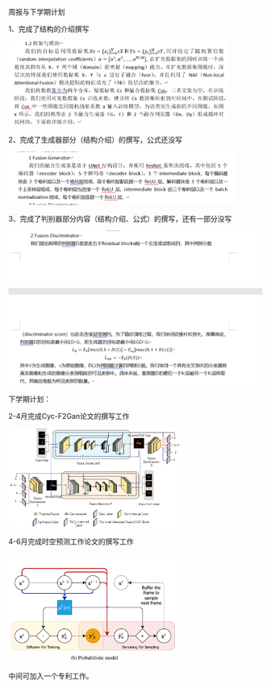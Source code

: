 周报与下学期计划

1、完成了结构的介绍撰写

<img src="assets/image-20230208205002849.png" alt="image-20230208205002849" style="zoom:50%;" />



2、完成了生成器部分（结构介绍）的撰写，公式还没写

<img src="assets/image-20230208204743230.png" alt="image-20230208204743230" style="zoom: 50%;" />

3、完成了判别器部分内容（结构介绍、公式）的撰写，还有一部分没写

<img src="assets/image-20230208204820391.png" alt="image-20230208204820391" style="zoom: 50%;" />



下学期计划：

2-4月完成Cyc-F2Gan论文的撰写工作

<img src="assets/clip_image002.gif" alt="img" style="zoom:50%;" />

4-6月完成时空预测工作论文的撰写工作

<img src="assets/image-20230207220231491.png" alt="image-20230207220231491" style="zoom:50%;" />

中间可加入一个专利工作。